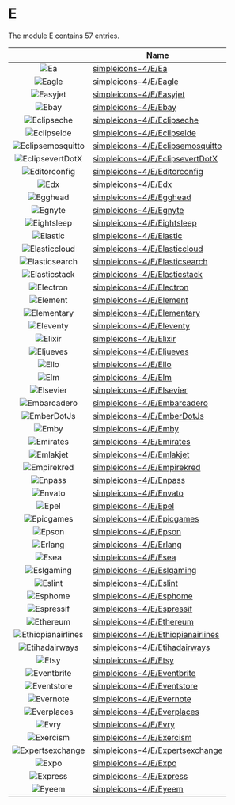# E

The module E contains 57 entries.



| |Name|
|:---:|---|
|![Ea](../simpleicons-4/E/Ea.element.png)|[simpleicons-4/E/Ea](../simpleicons-4/E/Ea.md)
|![Eagle](../simpleicons-4/E/Eagle.element.png)|[simpleicons-4/E/Eagle](../simpleicons-4/E/Eagle.md)
|![Easyjet](../simpleicons-4/E/Easyjet.element.png)|[simpleicons-4/E/Easyjet](../simpleicons-4/E/Easyjet.md)
|![Ebay](../simpleicons-4/E/Ebay.element.png)|[simpleicons-4/E/Ebay](../simpleicons-4/E/Ebay.md)
|![Eclipseche](../simpleicons-4/E/Eclipseche.element.png)|[simpleicons-4/E/Eclipseche](../simpleicons-4/E/Eclipseche.md)
|![Eclipseide](../simpleicons-4/E/Eclipseide.element.png)|[simpleicons-4/E/Eclipseide](../simpleicons-4/E/Eclipseide.md)
|![Eclipsemosquitto](../simpleicons-4/E/Eclipsemosquitto.element.png)|[simpleicons-4/E/Eclipsemosquitto](../simpleicons-4/E/Eclipsemosquitto.md)
|![EclipsevertDotX](../simpleicons-4/E/EclipsevertDotX.element.png)|[simpleicons-4/E/EclipsevertDotX](../simpleicons-4/E/EclipsevertDotX.md)
|![Editorconfig](../simpleicons-4/E/Editorconfig.element.png)|[simpleicons-4/E/Editorconfig](../simpleicons-4/E/Editorconfig.md)
|![Edx](../simpleicons-4/E/Edx.element.png)|[simpleicons-4/E/Edx](../simpleicons-4/E/Edx.md)
|![Egghead](../simpleicons-4/E/Egghead.element.png)|[simpleicons-4/E/Egghead](../simpleicons-4/E/Egghead.md)
|![Egnyte](../simpleicons-4/E/Egnyte.element.png)|[simpleicons-4/E/Egnyte](../simpleicons-4/E/Egnyte.md)
|![Eightsleep](../simpleicons-4/E/Eightsleep.element.png)|[simpleicons-4/E/Eightsleep](../simpleicons-4/E/Eightsleep.md)
|![Elastic](../simpleicons-4/E/Elastic.element.png)|[simpleicons-4/E/Elastic](../simpleicons-4/E/Elastic.md)
|![Elasticcloud](../simpleicons-4/E/Elasticcloud.element.png)|[simpleicons-4/E/Elasticcloud](../simpleicons-4/E/Elasticcloud.md)
|![Elasticsearch](../simpleicons-4/E/Elasticsearch.element.png)|[simpleicons-4/E/Elasticsearch](../simpleicons-4/E/Elasticsearch.md)
|![Elasticstack](../simpleicons-4/E/Elasticstack.element.png)|[simpleicons-4/E/Elasticstack](../simpleicons-4/E/Elasticstack.md)
|![Electron](../simpleicons-4/E/Electron.element.png)|[simpleicons-4/E/Electron](../simpleicons-4/E/Electron.md)
|![Element](../simpleicons-4/E/Element.element.png)|[simpleicons-4/E/Element](../simpleicons-4/E/Element.md)
|![Elementary](../simpleicons-4/E/Elementary.element.png)|[simpleicons-4/E/Elementary](../simpleicons-4/E/Elementary.md)
|![Eleventy](../simpleicons-4/E/Eleventy.element.png)|[simpleicons-4/E/Eleventy](../simpleicons-4/E/Eleventy.md)
|![Elixir](../simpleicons-4/E/Elixir.element.png)|[simpleicons-4/E/Elixir](../simpleicons-4/E/Elixir.md)
|![Eljueves](../simpleicons-4/E/Eljueves.element.png)|[simpleicons-4/E/Eljueves](../simpleicons-4/E/Eljueves.md)
|![Ello](../simpleicons-4/E/Ello.element.png)|[simpleicons-4/E/Ello](../simpleicons-4/E/Ello.md)
|![Elm](../simpleicons-4/E/Elm.element.png)|[simpleicons-4/E/Elm](../simpleicons-4/E/Elm.md)
|![Elsevier](../simpleicons-4/E/Elsevier.element.png)|[simpleicons-4/E/Elsevier](../simpleicons-4/E/Elsevier.md)
|![Embarcadero](../simpleicons-4/E/Embarcadero.element.png)|[simpleicons-4/E/Embarcadero](../simpleicons-4/E/Embarcadero.md)
|![EmberDotJs](../simpleicons-4/E/EmberDotJs.element.png)|[simpleicons-4/E/EmberDotJs](../simpleicons-4/E/EmberDotJs.md)
|![Emby](../simpleicons-4/E/Emby.element.png)|[simpleicons-4/E/Emby](../simpleicons-4/E/Emby.md)
|![Emirates](../simpleicons-4/E/Emirates.element.png)|[simpleicons-4/E/Emirates](../simpleicons-4/E/Emirates.md)
|![Emlakjet](../simpleicons-4/E/Emlakjet.element.png)|[simpleicons-4/E/Emlakjet](../simpleicons-4/E/Emlakjet.md)
|![Empirekred](../simpleicons-4/E/Empirekred.element.png)|[simpleicons-4/E/Empirekred](../simpleicons-4/E/Empirekred.md)
|![Enpass](../simpleicons-4/E/Enpass.element.png)|[simpleicons-4/E/Enpass](../simpleicons-4/E/Enpass.md)
|![Envato](../simpleicons-4/E/Envato.element.png)|[simpleicons-4/E/Envato](../simpleicons-4/E/Envato.md)
|![Epel](../simpleicons-4/E/Epel.element.png)|[simpleicons-4/E/Epel](../simpleicons-4/E/Epel.md)
|![Epicgames](../simpleicons-4/E/Epicgames.element.png)|[simpleicons-4/E/Epicgames](../simpleicons-4/E/Epicgames.md)
|![Epson](../simpleicons-4/E/Epson.element.png)|[simpleicons-4/E/Epson](../simpleicons-4/E/Epson.md)
|![Erlang](../simpleicons-4/E/Erlang.element.png)|[simpleicons-4/E/Erlang](../simpleicons-4/E/Erlang.md)
|![Esea](../simpleicons-4/E/Esea.element.png)|[simpleicons-4/E/Esea](../simpleicons-4/E/Esea.md)
|![Eslgaming](../simpleicons-4/E/Eslgaming.element.png)|[simpleicons-4/E/Eslgaming](../simpleicons-4/E/Eslgaming.md)
|![Eslint](../simpleicons-4/E/Eslint.element.png)|[simpleicons-4/E/Eslint](../simpleicons-4/E/Eslint.md)
|![Esphome](../simpleicons-4/E/Esphome.element.png)|[simpleicons-4/E/Esphome](../simpleicons-4/E/Esphome.md)
|![Espressif](../simpleicons-4/E/Espressif.element.png)|[simpleicons-4/E/Espressif](../simpleicons-4/E/Espressif.md)
|![Ethereum](../simpleicons-4/E/Ethereum.element.png)|[simpleicons-4/E/Ethereum](../simpleicons-4/E/Ethereum.md)
|![Ethiopianairlines](../simpleicons-4/E/Ethiopianairlines.element.png)|[simpleicons-4/E/Ethiopianairlines](../simpleicons-4/E/Ethiopianairlines.md)
|![Etihadairways](../simpleicons-4/E/Etihadairways.element.png)|[simpleicons-4/E/Etihadairways](../simpleicons-4/E/Etihadairways.md)
|![Etsy](../simpleicons-4/E/Etsy.element.png)|[simpleicons-4/E/Etsy](../simpleicons-4/E/Etsy.md)
|![Eventbrite](../simpleicons-4/E/Eventbrite.element.png)|[simpleicons-4/E/Eventbrite](../simpleicons-4/E/Eventbrite.md)
|![Eventstore](../simpleicons-4/E/Eventstore.element.png)|[simpleicons-4/E/Eventstore](../simpleicons-4/E/Eventstore.md)
|![Evernote](../simpleicons-4/E/Evernote.element.png)|[simpleicons-4/E/Evernote](../simpleicons-4/E/Evernote.md)
|![Everplaces](../simpleicons-4/E/Everplaces.element.png)|[simpleicons-4/E/Everplaces](../simpleicons-4/E/Everplaces.md)
|![Evry](../simpleicons-4/E/Evry.element.png)|[simpleicons-4/E/Evry](../simpleicons-4/E/Evry.md)
|![Exercism](../simpleicons-4/E/Exercism.element.png)|[simpleicons-4/E/Exercism](../simpleicons-4/E/Exercism.md)
|![Expertsexchange](../simpleicons-4/E/Expertsexchange.element.png)|[simpleicons-4/E/Expertsexchange](../simpleicons-4/E/Expertsexchange.md)
|![Expo](../simpleicons-4/E/Expo.element.png)|[simpleicons-4/E/Expo](../simpleicons-4/E/Expo.md)
|![Express](../simpleicons-4/E/Express.element.png)|[simpleicons-4/E/Express](../simpleicons-4/E/Express.md)
|![Eyeem](../simpleicons-4/E/Eyeem.element.png)|[simpleicons-4/E/Eyeem](../simpleicons-4/E/Eyeem.md)


